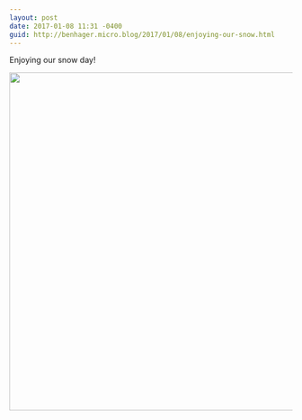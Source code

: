 ```yaml
---
layout: post
date: 2017-01-08 11:31 -0400
guid: http://benhager.micro.blog/2017/01/08/enjoying-our-snow.html
---
```

Enjoying our snow day!

<img src="http://hager.blog/uploads/2017/8c9e490354.jpg" width="600" height="600" />
